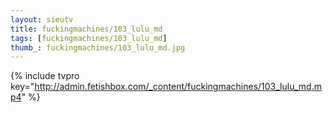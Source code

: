 ```yaml
--- 
layout: sieutv
title: fuckingmachines/103_lulu_md
tags: [fuckingmachines/103_lulu_md]
thumb_: fuckingmachines/103_lulu_md.jpg
---
```

{% include tvpro key="http://admin.fetishbox.com/_content/fuckingmachines/103_lulu_md.mp4" %} 
